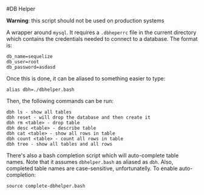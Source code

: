 #DB Helper

**Warning**: this script should not be used on production systems

A wrapper around `mysql`. It requires a `.dbheperrc` file in the current directory which contains the credentials needed to connect to a database. The format is:

```
db_name=sequelize
db_user=root
db_password=asdasd
```

Once this is done, it can be aliased to something easier to type:

```
alias dbh=./dbhelper.bash
```

Then, the following commands can be run:

````
dbh ls - show all tables
dbh reset - will drop the database and then create it
dbh rm <table> - drop table
dbh desc <table> - describe table
dbh cat <table> - show all rows in table
dbh count <table> - count all rows in table
dbh tree - show all tables and all rows
````

There's also a bash completion script which will auto-complete table names. Note
that it assumes `dbhelper.bash` as aliased as `dbh`. Also, completed table names are case-sensitive, unfortunatelly. To enable auto-completion:

```
source complete-dbhelper.bash
```